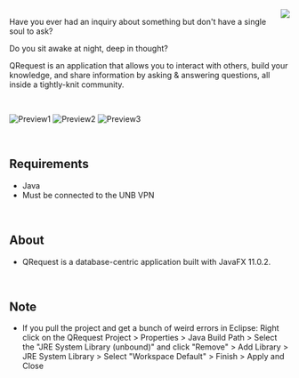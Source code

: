 <img align="right" src="https://i.imgur.com/NJ5J5qM.png">

Have you ever had an inquiry about something but don't have a single soul to ask? 

Do you sit awake at night, deep in thought? 

QRequest is an application that allows you to interact with others, build your knowledge, and share information by asking & answering questions, all inside a tightly-knit community.

<br/>

![Preview1](https://i.imgur.com/zDIvWxI.png) 
![Preview2](https://i.imgur.com/rjVlEIW.png) 
![Preview3](https://i.imgur.com/SXEfaBx.png) 

<br/>  

## Requirements
* Java
* Must be connected to the UNB VPN

<br>

## About
* QRequest is a database-centric application built with JavaFX 11.0.2.

<br>

## Note
* If you pull the project and get a bunch of weird errors in Eclipse: Right click on the QRequest Project > Properties > Java Build Path > Select the "JRE System Library (unbound)" and click "Remove" >  Add Library > JRE System Library > Select "Workspace Default" > Finish > Apply and Close
